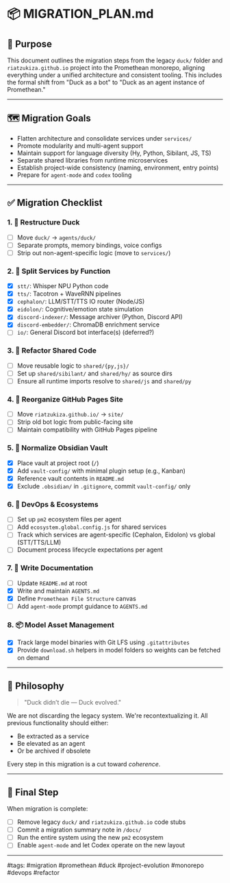 
# 📦 MIGRATION\_PLAN.md

## 🧭 Purpose

This document outlines the migration steps from the legacy `duck/` folder and `riatzukiza.github.io` project into the Promethean monorepo, aligning everything under a unified architecture and consistent tooling. This includes the formal shift from "Duck as a bot" to "Duck as an agent instance of Promethean."

---

## 🗺️ Migration Goals

* Flatten architecture and consolidate services under `services/`
* Promote modularity and multi-agent support
* Maintain support for language diversity (Hy, Python, Sibilant, JS, TS)
* Separate shared libraries from runtime microservices
* Establish project-wide consistency (naming, environment, entry points)
* Prepare for `agent-mode` and `codex` tooling

---

## ✅ Migration Checklist

### 1. 🔀 Restructure Duck

* [ ] Move `duck/` → `agents/duck/`
* [ ] Separate prompts, memory bindings, voice configs
* [ ] Strip out non-agent-specific logic (move to `services/`)

### 2. 🧩 Split Services by Function

* [x] `stt/`: Whisper NPU Python code
* [x] `tts/`: Tacotron + WaveRNN pipelines
* [x] `cephalon/`: LLM/STT/TTS IO router (Node/JS)
* [x] `eidolon/`: Cognitive/emotion state simulation
* [x] `discord-indexer/`: Message archiver (Python, Discord API)
* [x] `discord-embedder/`: ChromaDB enrichment service
* [ ] `io/`: General Discord bot interface(s) (deferred?)

### 3. 🧼 Refactor Shared Code

* [ ] Move reusable logic to `shared/{py,js}/`
* [ ] Set up `shared/sibilant/` and `shared/hy/` as source dirs
* [ ] Ensure all runtime imports resolve to `shared/js` and `shared/py`

### 4. 📂 Reorganize GitHub Pages Site

* [ ] Move `riatzukiza.github.io/` → `site/`
* [ ] Strip old bot logic from public-facing site
* [ ] Maintain compatibility with GitHub Pages pipeline

### 5. 📁 Normalize Obsidian Vault

* [x] Place vault at project root (`/`)
* [x] Add `vault-config/` with minimal plugin setup (e.g., Kanban)
* [x] Reference vault contents in `README.md`
* [x] Exclude `.obsidian/` in `.gitignore`, commit `vault-config/` only

### 6. 🧪 DevOps & Ecosystems

* [ ] Set up `pm2` ecosystem files per agent
* [ ] Add `ecosystem.global.config.js` for shared services
* [ ] Track which services are agent-specific (Cephalon, Eidolon) vs global (STT/TTS/LLM)
* [ ] Document process lifecycle expectations per agent

### 7. 📜 Write Documentation

* [ ] Update `README.md` at root
* [x] Write and maintain `AGENTS.md`
* [x] Define `Promethean File Structure` canvas
* [ ] Add `agent-mode` prompt guidance to `AGENTS.md`

### 8. 📦 Model Asset Management

* [x] Track large model binaries with Git LFS using `.gitattributes`
* [x] Provide `download.sh` helpers in model folders so weights can be fetched on demand

---

## 🧠 Philosophy

> "Duck didn’t die — Duck evolved."

We are not discarding the legacy system. We're recontextualizing it. All previous functionality should either:

* Be extracted as a service
* Be elevated as an agent
* Or be archived if obsolete

Every step in this migration is a cut toward *coherence*.

---

## 📌 Final Step

When migration is complete:

* [ ] Remove legacy `duck/` and `riatzukiza.github.io` code stubs
* [ ] Commit a migration summary note in `/docs/`
* [ ] Run the entire system using the new `pm2` ecosystem
* [ ] Enable `agent-mode` and let Codex operate on the new layout

---

#tags: #migration #promethean #duck #project-evolution #monorepo #devops #refactor

